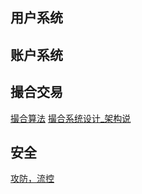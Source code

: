 ## 用户系统


## 账户系统


## 撮合交易

[撮合算法](https://github.com/clc3123/chenlichao.com/blob/master/notes/bitcoin/okcoin-order-matching-algorithm.md)
[撮合系统设计_架构说](http://www.jiagoushuo.com/article/1000482.html)


## 安全

[攻防，流控](https://github.com/kickstarter/rack-attack)

